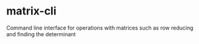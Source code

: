 # matrix-cli
Command line interface for operations with matrices such as row reducing and finding the determinant
